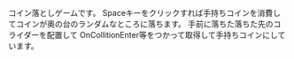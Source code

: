コイン落としゲームです。
Spaceキーをクリックすれば手持ちコインを消費してコインが奥の台のランダムなところに落ちます。
手前に落ちた落ちた先のコライダーを配置して
OnCollitionEnter等をつかって取得して手持ちコインにしています。
